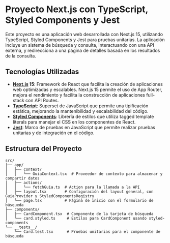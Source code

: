 # Proyecto Next.js con TypeScript, Styled Components y Jest

Este proyecto es una aplicación web desarrollada con Next.js 15, utilizando TypeScript, Styled Components y Jest para pruebas unitarias. La aplicación incluye un sistema de búsqueda y consulta, interactuando con una API externa, y redirecciona a una página de detalles basada en los resultados de la consulta.

## Tecnologías Utilizadas

- **[Next.js](https://nextjs.org/) 15**: Framework de React que facilita la creación de aplicaciones web optimizadas y escalables. Next.js 15 permite el uso de App Router, mejora el rendimiento y facilita la construcción de aplicaciones full-stack con API Routes.
- **[TypeScript](https://www.typescriptlang.org/)**: Superset de JavaScript que permite una tipificación estática, mejorando la mantenibilidad y escalabilidad del código.
- **[Styled Components](https://styled-components.com/)**: Librería de estilos que utiliza tagged template literals para manejar el CSS en los componentes de React.
- **[Jest](https://jestjs.io/)**: Marco de pruebas en JavaScript que permite realizar pruebas unitarias y de integración en el código.

## Estructura del Proyecto

```plaintext
src/
├── app/
│   ├── context/
│   │   └── GuiaContext.tsx  # Proveedor de contexto para almacenar y compartir datos
│   ├── actions/
│   │   └── fetchGuia.ts  # Action para la llamada a la API
│   ├── layout.tsx        # Configuración del layout general, con GuiaProvider y StyledComponentsRegistry
│   └── page.tsx          # Página de inicio con el formulario de búsqueda
├── components/
│   ├── CardComponent.tsx  # Componente de la tarjeta de búsqueda
│   └── card.styled.ts     # Estilos para CardComponent usando styled-components
└── __tests__/
    └── Card.test.tsx      # Pruebas unitarias para el componente de búsqueda

